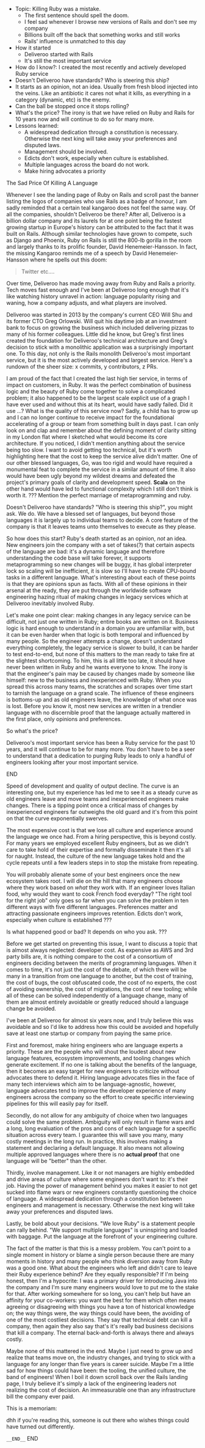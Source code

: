 - Topic: Killing Ruby was a mistake. 
	+ The first sentence should spell the doom.
	+ I feel sad whenever I browse new versions of Rails and don't see my company
	+ Billions built off the back that something works and still works
	+ Rails' influence is unmatched to this day
- How it started
	+ Deliveroo started with Rails
	+ It's still the most important service
- How do I know?: I created the most recently and actively developed Ruby service
- Doesn't Deliveroo have standards? Who is steering this ship?
- It starts as an opinion, not an idea. Usually from fresh blood injected into the veins. Like an antibiotic it cares not what it kills, as everything in a category (dynamic, etc) is the enemy.
- Can the ball be stopped once it stops rolling?
- What's the price? The irony is that we have relied on Ruby and Rails for 10 years now and will continue to do so for many more. 
- Lessons learned: 
	+ A widespread dedication through a constitution is necessary. Otherwise the next king will take away your preferences and disputed laws.
	+ Management should be involved.
	+ Edicts don't work, especially when culture is established. 
	+ Multiple languages across the board do not work.
	+ Make hiring advocates a priority
	
The Sad Price Of Killing A Language

Whenever I see the landing page of Ruby on Rails and scroll past the banner listing the logos of companies who use Rails as a badge of honour, I am sadly reminded that a certain teal kangaroo does not feel the same way. Of all the companies, shouldn't Deliveroo be there? After all, Deliveroo is a billion dollar company and its laurels for at one point being the fastest growing startup in Europe's history can be attributed to the fact that it was built on Rails. Although similar technologies have grown to compete, such as Django and Phoenix, Ruby on Rails is still the 800-lb gorilla in the room and largely thanks to its prolific founder, David Henemeier-Hansson. In fact, the missing Kangaroo reminds me of a speech by David Henemeier-Hansson where he spells out this doom:  

> Twitter etc....

Over time, Deliveroo has made moving away from Ruby and Rails a priority. Tech moves fast enough and I've been at Deliveroo long enough that it's like watching history unravel in action: language popularity rising and waning, how a company adjusts, and what players are involved. 

Deliveroo was started in 2013 by the company's current CEO Will Shu and its former CTO Greg Orlowski. Will quit his daytime job at an investment bank to focus on growing the business which included delivering pizzas to many of his former colleagues. Little did he know, but Greg's first lines created the foundation for Deliveroo's technical architecture and Greg's decision to stick with a monolithic application was a surprisingly important one. To this day, not only is the Rails monolith Deliveroo's most important service, but it is the most actively developed and largest service. Here's a rundown of the sheer size: x commits, y contributors, z PRs. 

I am proud of the fact that I created the last high tier service, in terms of impact on customers, in Ruby. It was the perfect combination of business logic and the beauty of Ruby come together to solve a complicated problem; it also happened to be the largest scale explicit use of a graph I have ever used and without this at its heart, would have sadly failed.  Did it use ...? What is the quality of this service now? Sadly, a child has to grow up and I can no longer continue to receive impact for the foundational accelerating of a group or team from something built in days past. I can only look on and clap and remember about the defining moment of clarity sitting in my London flat where I sketched what would become its core architecture. If you noticed, I didn't mention anything about the service being too slow. I want to avoid getting too technical, but it's worth highlighting here that the cost to keep the service alive didn't matter. One of our other blessed languages, Go, was too rigid and would have required a monumental feat to complete the service in a similar amount of time. It also would have been ugly beyond my wildest dreams and defeated the project's primary goals of clarity and development speed. **Scala** on the other hand would have led to functional complexity which I still don't think is worth it. ??? Mention the perfect marriage of metaprogramming and ruby.

Doesn't Deliveroo have standards? "Who is steering this ship?", you might ask. We do. We have a blessed set of languages, but beyond those languages it is largely up to individual teams to decide. A core feature of the company is that it leaves teams unto themselves to execute as they please. 

So how does this start? Ruby's death started as an opinion, *not* an idea. New engineers join the company with a set of takes(?) that certain aspects of the language are bad: it's a dynamic language and therefore understanding the code base will take forever, it supports metaprogramming so new changes will be buggy, it has global interpreter lock so scaling will be inefficient, it is slow so I'll have to create CPU-bound tasks in a different language. What's interesting about each of these points is that they are opinions spun as facts. With all of these opinions in their arsenal at the ready, they are put through the worldwide software engineering hazing ritual of making changes in legacy services which at Deliveroo inevitably involved Ruby. 

Let's make one point clear: making changes in any legacy service can be difficult, not just one written in Ruby; entire books are written on it. Business logic is hard enough to understand in a domain you are unfamiliar with, but it can be even harder when that logic is both temporal and influenced by many people. So the engineer attempts a change, doesn't understand everything completely, the legacy service is slower to build, it can be harder to test end-to-end, but none of this matters to the man ready to take fire at the slightest shortcoming. To him, this is all little too late, it should have never been written in Ruby and he wants everyone to know. The irony is that the engineer's pain may be caused by changes made by someone like himself: new to the business and inexperienced with Ruby. When you spread this across many teams, the scratches and scrapes over time start to tarnish the language on a grand scale. The influence of these engineers is bottoms-up and as old engineers leave, the knowledge of what once was is lost. 
Before you know it, most new services are written in a trendier language with no discernible proof that the language actually mattered in the first place, only opinions and preferences.

So what's the price? 

Deliveroo's most important service has been a Ruby service for the past 10 years, and it will continue to be for many more. You don't have to be a seer to understand that a dedication to purging Ruby leads to only a handful of engineers looking after your most important service. 

END

Speed of development and quality of output decline. The curve is an interesting one, but my experience has led me to see it as a steady curve as old engineers leave and move teams and inexperienced engineers make changes. There is a tipping point once a critical mass of changes by inexperienced engineers far outweighs the old guard and it's from this point on that the curve exponentially swerves. 

The most expensive cost is that we lose all culture and experience around the language we once had. From a hiring perspective, this is beyond costly. For many years we employed excellent Ruby engineers, but as we didn't care to take hold of their expertise and formally disseminate it then it's all for naught. Instead, the culture of the new language takes hold and the cycle repeats until a few leaders steps in to stop the mistake from repeating.

You will probably alienate some of your best engineers once the new ecosystem takes root. I will die on the hill that many engineers choose where they work based on *what* they work with. If an engineer loves Italian food, why would they want to cook French food everyday? "The right tool for the right job" only goes so far when you can solve the problem in ten different ways with five different languages. Preferences matter and attracting passionate engineers improves retention. Edicts don't work, especially when culture is established ???

Is what happened good or bad? It depends on who you ask. ???

Before we get started on preventing this issue, I want to discuss a topic that is almost always neglected: developer cost. As expensive as AWS and 3rd party bills are, it is nothing compare to the cost of a consortium of engineers deciding between the merits of programming languages. When it comes to time, it's not just the cost of the debate, of which there will be many in a transition from one language to another, but the cost of training, the cost of bugs, the cost obfuscated code, the cost of no experts, the cost of avoiding ownership, the cost of migrations, the cost of new tooling; while all of these can be solved independently of a language change, many of them are almost entirely avoidable or greatly reduced should a language change be avoided.

I've been at Deliveroo for almost six years now, and I truly believe this was avoidable and so I'd like to address how this could be avoided and hopefully save at least one startup or company from paying the same price.

First and foremost, make hiring engineers who are language experts a priority. These are the people who will shout the loudest about new language features, ecosystem improvements, and tooling changes which generate excitement. If no one is talking about the benefits of the language, then it becomes an easy target for new engineers to criticize without advocates there to defend it. Hiring language advocates flies in the face of many tech interviews which aim to be language-agnostic, however, language advocates tend to improve the developer experience of many engineers across the company so the effort to create specific interviewing pipelines for this will easily pay for itself.

Secondly, do not allow for any ambiguity of choice when two languages could solve the same problem. Ambiguity will only result in flame wars and a long, long evaluation of the pros and cons of each language for a specific situation across every team. I guarantee this will save you many, many costly meetings in the long run. In practice, this involves making a statement and declaring a default language. It also means not allowing multiple approved languages where there is no **actual proof** that one language will be "better" than the other. 

Thirdly, involve management. Like it or not managers are highly embedded and drive areas of culture where some engineers don't want to: it's their job. Having the power of management behind you makes it easier to not get sucked into flame wars or new engineers constantly questioning the choice of language. A widespread dedication through a constitution between engineers and management is necessary. Otherwise the next king will take away your preferences and disputed laws.

Lastly, be bold about your decisions. "We love Ruby" is a statement people can rally behind. "We support multiple languages" is uninspiring and loaded with baggage. Put the language at the forefront of your engineering culture.

The fact of the matter is that this is a messy problem. You can't point to a single moment in history or blame a single person because there are many moments in history and many people who think diversion away from Ruby was a good one. What about the engineers who left and didn't care to leave their Ruby experience behind? Are they equally responsible? If I'm being honest, then I'm a hypocrite: I was a primary driver for introducing Java into the company and I'm sure many engineers would love to put me to the stake for that. After working somewhere for so long, you can't help but have an affinity for your co-workers: you want the best for them which often means agreeing or disagreeing with things you have a ton of historical knowledge on; the way things were, the way things could have been, the avoiding of one of the most costliest decisions. They say that technical debt can kill a company, then again they also say that's it's really bad business decisions that kill a company. The eternal back-and-forth is always there and always costly.

Maybe none of this mattered in the end. Maybe I just need to grow up and realize that teams move on, the industry changes, and trying to stick with a language for any longer than five years is career suicide. Maybe I'm a little sad for how things could have been: the tooling, the unified culture, the band of engineers! When I boil it down scroll back over the Rails landing page, I truly believe it's simply a lack of the engineering leaders not realizing the cost of decision. An immeasurable one than any infrastructure bill the company ever paid. 

This is a memoriam:

dhh if you're reading this, someone is out there who wishes things could have turned out differently.

`__END__`
END

